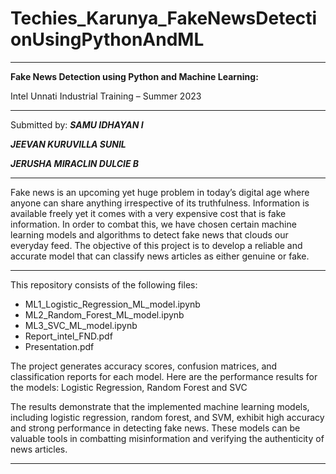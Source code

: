 # Techies_Karunya_FakeNewsDetectionUsingPythonAndML
-------------------------------------------------------------------------------------------------------------------------------------------
**Fake News Detection using Python and Machine Learning:**

Intel Unnati Industrial Training – Summer 2023

-------------------------------------------------------------------------------------------------------------------------------------------
Submitted by:
  **_SAMU IDHAYAN I_**
  
  **_JEEVAN KURUVILLA SUNIL_**
  
  **_JERUSHA MIRACLIN DULCIE B_**
 
-------------------------------------------------------------------------------------------------------------------------------------------

Fake news is an upcoming yet huge problem in today’s digital age where anyone can share anything irrespective of its truthfulness. Information is available freely yet it comes with a very expensive cost that is fake information. In order to combat this, we have chosen certain machine learning models and algorithms to detect fake news that clouds our everyday feed. The objective of this project is to develop a reliable and accurate model that can classify news articles as either genuine or fake.

-------------------------------------------------------------------------------------------------------------------------------------------
This repository consists of the following files:
- ML1_Logistic_Regression_ML_model.ipynb
- ML2_Random_Forest_ML_model.ipynb
- ML3_SVC_ML_model.ipynb
- Report_intel_FND.pdf
- Presentation.pdf

The project generates accuracy scores, confusion matrices, and classification reports for each model. Here are the performance results for the models: Logistic Regression, Random Forest and SVC

The results demonstrate that the implemented machine learning models, including logistic regression, random forest, and SVM, exhibit high accuracy and strong performance in detecting fake news. These models can be valuable tools in combatting misinformation and verifying the authenticity of news articles.

-------------------------------------------------------------------------------------------------------------------------------------------
